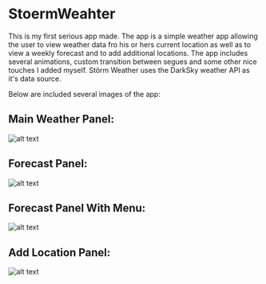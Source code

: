 # StoermWeahter

This is my first serious app made. The app is a simple weather app allowing the user to view weather data fro his or hers current location as well as to view a weekly forecast and to add additional locations. The app includes several animations, custom transition between segues and some other nice touches I added myself. Störm Weather uses the DarkSky weather API as it's data source. 

Below are included several images of the app:

Main Weather Panel:
------------------
![alt text](https://github.com/ChesaZ/StoermWeahter/blob/master/MainWeatherPanel.PNG)



Forecast Panel:
---------------
![alt text](https://github.com/ChesaZ/StoermWeahter/blob/master/WeatherForecastPanel.PNG)



Forecast Panel With Menu:
-------------------------
![alt text](https://github.com/ChesaZ/StoermWeahter/blob/master/WeatherForecastPanelWithMenu.PNG)



Add Location Panel:
-------------------
![alt text](https://github.com/ChesaZ/StoermWeahter/blob/master/AddLocationPanel.PNG)
